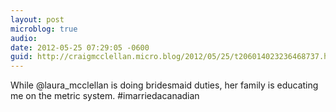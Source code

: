 ```yaml
---
layout: post
microblog: true
audio: 
date: 2012-05-25 07:29:05 -0600
guid: http://craigmcclellan.micro.blog/2012/05/25/t206014023236468737.html
---
```

While @laura_mcclellan is doing bridesmaid duties, her family is educating me on the metric system. #imarriedacanadian
